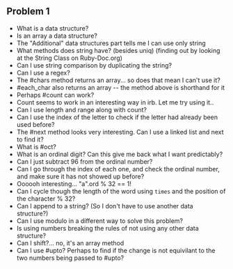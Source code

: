 ## Problem 1

* What is a data structure?
* Is an array a data structure?
* The "Additional" data structures part tells me I can use only string
* What methods does string have? (besides uniq) (finding out by looking at the String Class on Ruby-Doc.org)
* Can I use string comparison by duplicating the string?
* Can I use a regex?
* The #chars method returns an array... so does that mean I can't use it?
* #each_char also returns an array -- the method above is shorthand for it
* Perhaps #count can work?
* Count seems to work in an interesting way in irb. Let me try using it..
* Can I use length and range along with count?
* Can I use the index of the letter to check if the letter had already been used before?
* The #next method looks very interesting. Can I use a linked list and next to find it?
* What is #oct?
* What is an ordinal digit? Can this give me back what I want predictably?
* Can I just subtract 96 from the ordinal number?
* Can I go through the index of each one, and check the ordinal number, and make sure it has not showed up before?
* Oooooh interesting... "a".ord % 32 == 1!
* Can I cycle though the length of the word using `times` and the position of the character % 32?
* Can I append to a string? (So I don't have to use another data structure?)
* Can I use modulo in a different way to solve this problem?
* Is using numbers breaking the rules of not using any other data structure?
* Can I shift?... no, it's an array method
* Can I use #upto? Perhaps to find if the change is not equivilant to the two numbers being passed to #upto?

